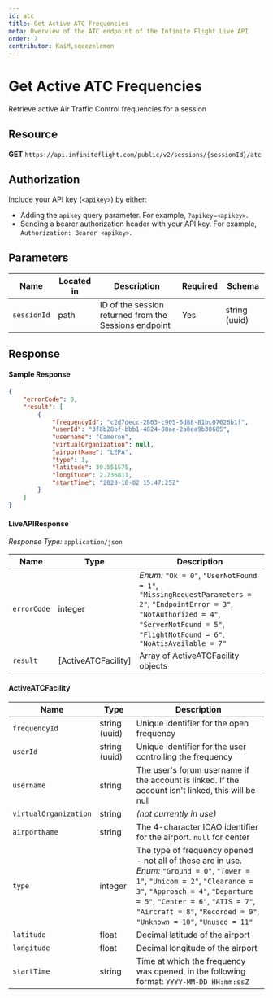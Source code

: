 ```yaml
---
id: atc
title: Get Active ATC Frequencies
meta: Overview of the ATC endpoint of the Infinite Flight Live API
order: 7
contributor: KaiM,sqeezelemon
---
```


# Get Active ATC Frequencies

Retrieve active Air Traffic Control frequencies for a session

## Resource

**GET** `https://api.infiniteflight.com/public/v2/sessions/{sessionId}/atc`

## Authorization

Include your API key (`<apikey>`) by either:

-   Adding the `apikey` query parameter. For example, `?apikey=<apikey>`.
-   Sending a bearer authorization header with your API key. For example, `Authorization: Bearer <apikey>`.

## Parameters

| Name        | Located in | Description                                           | Required | Schema        |
| ----------- | ---------- | ----------------------------------------------------- | -------- | ------------- |
| `sessionId` | path       | ID of the session returned from the Sessions endpoint | Yes      | string (uuid) |

## Response

#### Sample Response

```json
{
    "errorCode": 0,
    "result": [
        {
            "frequencyId": "c2d7decc-2803-c905-5d88-81bc07626b1f",
            "userId": "3f8b28bf-bbb1-4024-80ae-2a0ea9b30685",
            "username": "Cameron",
            "virtualOrganization": null,
            "airportName": "LEPA",
            "type": 1,
            "latitude": 39.551575,
            "longitude": 2.736811,
            "startTime": "2020-10-02 15:47:25Z"
        }
    ]
}
```

#### LiveAPIResponse

_Response Type:_ `application/json`

| Name        | Type                | Description                                                                                                                                                                                       |
| ----------- | ------------------- | ------------------------------------------------------------------------------------------------------------------------------------------------------------------------------------------------- |
| `errorCode` | integer             | _Enum:_ `"Ok = 0"`, `"UserNotFound = 1"`, `"MissingRequestParameters = 2"`, `"EndpointError = 3"`, `"NotAuthorized = 4"`, `"ServerNotFound = 5"`, `"FlightNotFound = 6"`, `"NoAtisAvailable = 7"` |
| `result`    | [ActiveATCFacility] | Array of ActiveATCFacility objects                                                                                                                                                                |

#### ActiveATCFacility

| Name                  | Type          | Description                                                                                                                                                                                                                                                                    |
| --------------------- | ------------- | ------------------------------------------------------------------------------------------------------------------------------------------------------------------------------------------------------------------------------------------------------------------------------ |
| `frequencyId`         | string (uuid) | Unique identifier for the open frequency                                                                                                                                                                                                                                       |
| `userId`              | string (uuid) | Unique identifier for the user controlling the frequency                                                                                                                                                                                                                       |
| `username`            | string        | The user's forum username if the account is linked. If the account isn't linked, this will be null                                                                                                                                                                             |
| `virtualOrganization` | string        | _(not currently in use)_                                                                                                                                                                                                                                                       |
| `airportName`         | string        | The 4-character ICAO identifier for the airport. `null` for center                                                                                                                                                                                                             |
| `type`                | integer       | The type of frequency opened - not all of these are in use. _Enum:_ `"Ground = 0"`, `"Tower = 1"`, `"Unicom = 2"`, `"Clearance = 3"`, `"Approach = 4"`, `"Departure = 5"`, `"Center = 6"`, `"ATIS = 7"`, `"Aircraft = 8"`, `"Recorded = 9"`, `"Unknown = 10"`, `"Unused = 11"` |
| `latitude`            | float         | Decimal latitude of the airport                                                                                                                                                                                                                                                |
| `longitude`           | float         | Decimal longitude of the airport                                                                                                                                                                                                                                               |
| `startTime `          | string        | Time at which the frequency was opened, in the following format: `YYYY-MM-DD HH:mm:ssZ`                                                                                                                                                                                        |
